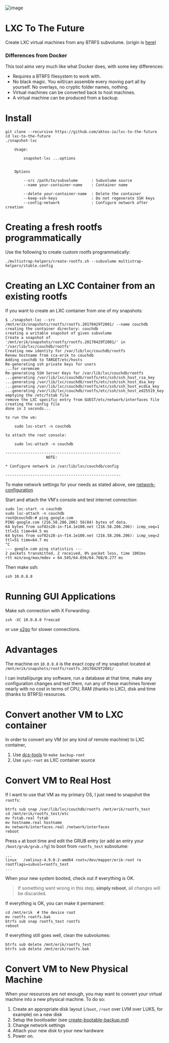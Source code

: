 ![image](https://cloud.githubusercontent.com/assets/6639874/25785684/93dfed2a-338f-11e7-85cb-27e17fb8dfef.png)

# LXC To The Future

Create LXC virtual machines from any BTRFS subvolume. (origin is [here](https://unix.stackexchange.com/questions/362527/how-to-boot-a-virtual-machine-from-a-regular-folder))

### Differences from Docker 

This tool aims very much like what Docker does, with some key differences: 

* Requires a BTRFS filesystem to work with.
* No black magic. You will/can assemble every moving part all by yourself. No overlays, no cryptic folder names, nothing.
* Virtual machines can be converted back to host machines.
* A virtual machine can be produced from a backup.

# Install

```console
git clone --recursive https://github.com/aktos-io/lxc-to-the-future
cd lxc-to-the-future
./snapshot-lxc

    Usage:

    	snapshot-lxc ...options


    Options

        --src /path/to/subvolume      : Subvolume source
        --name your-container-name    : Container name

        --delete your-container-name  : Delete the container
        --keep-ssh-keys               : Do not regenerate SSH keys
        --config-network              : Configure network after creation

```

# Creating a fresh rootfs programmatically

Use the following to create custom rootfs programmatically: 

```
./multistrap-helpers/create-rootfs.sh --subvolume multistrap-helpers/stable.config
```


# Creating an LXC Container from an existing rootfs

If you want to create an LXC container from one of my snapshots:


```console
$ ./snapshot-lxc --src /mnt/erik/snapshots/rootfs/rootfs.20170429T2001/ --name couchdb
creating the container directory: couchdb
creating a writable snapshot of given subvolume
Create a snapshot of '/mnt/erik/snapshots/rootfs/rootfs.20170429T2001/' in '/var/lib/lxc/couchdb/rootfs'
Creating new identity for /var/lib/lxc/couchdb/rootfs
Renew hostname from cca-erik to couchdb
Adding couchdb to TARGET/etc/hosts
Re-generating ssh private keys for users
...for ceremcem
Re-generating SSH Server Keys for /var/lib/lxc/couchdb/rootfs
...generating /var/lib/lxc/couchdb/rootfs/etc/ssh/ssh_host_rsa_key
...generating /var/lib/lxc/couchdb/rootfs/etc/ssh/ssh_host_dsa_key
...generating /var/lib/lxc/couchdb/rootfs/etc/ssh/ssh_host_ecdsa_key
...generating /var/lib/lxc/couchdb/rootfs/etc/ssh/ssh_host_ed25519_key
emptying the /etc/fstab file
remove the LXC specific entry from GUEST/etc/network/interfaces file
creating the config file
done in 3 seconds...

to run the vm:

	sudo lxc-start -n couchdb

to attach the root console:

	sudo lxc-attach -n couchdb

---------------------------------------------------
                  NOTE:

* Configure network in /var/lib/lxc/couchdb/config

---------------------------------------------------

```


To make network settings for your needs as stated above, see [network-configuration](./network-configuration.md)

Start and attach the VM's console and test internet connection:

	sudo lxc-start -n couchdb
	sudo lxc-attach -n couchdb
	root@couchdb:# ping google.com
    PING google.com (216.58.206.206) 56(84) bytes of data.
    64 bytes from sof02s28-in-f14.1e100.net (216.58.206.206): icmp_seq=1 ttl=51 time=64.5 ms
    64 bytes from sof02s28-in-f14.1e100.net (216.58.206.206): icmp_seq=2 ttl=51 time=64.7 ms
    ^C
    --- google.com ping statistics ---
    2 packets transmitted, 2 received, 0% packet loss, time 1001ms
    rtt min/avg/max/mdev = 64.545/64.656/64.768/0.277 ms


Then make ssh:

	ssh 10.0.8.8


# Running GUI Applications

Make ssh connection with X Forwarding:

    ssh -XC 10.0.8.8 freecad
    
or use [x2go](./installing-x2go.md) for slower connections. 


# Advantages

The machine on `10.0.8.8` is the exact copy of my snapshot located at `/mnt/erik/snapshots/rootfs/rootfs.20170429T2001/`

I can install/purge any software, run a database at that time, make any configuration changes and test them, run any of these machines forever nearly with  no cost in terms of CPU, RAM (thanks to LXC), disk and time (thanks to BTRFS) resources.

# Convert another VM to LXC container 

In order to convert any VM (or any kind of remote machine) to LXC container, 

1. Use [dcs-tools](https://github.com/aktos-io/dcs-tools) to `make backup-root`
2. Use `sync-root` as LXC container source 

# Convert VM to Real Host

If I want to use that VM as my primary OS, I just need to snapshot the `rootfs`:

    btrfs sub snap /var/lib/lxc/couchdb/rootfs /mnt/erik/rootfs_test
    cd /mnt/erik/rootfs_test/etc
    mv fstab.real fstab
    mv hostname.real hostname
    mv network/interfaces.real /network/interfaces
    reboot

Press `e` at boot time and edit the GRUB entry (or add an entry your `/boot/grub/grub.cfg`) to boot from `rootfs_test` subvolume:

    ...
    linux	/vmlinuz-4.9.0-2-amd64 root=/dev/mapper/erik-root ro  rootflags=subvol=rootfs_test
    ...

When your new system booted, check out if everything is OK.

> If something went wrong in this step, **simply reboot**, all changes will be discarded.

If everything is OK, you can make it permanent:

    cd /mnt/erik  # the device root
    mv rootfs rootfs.bak
    btrfs sub snap rootfs_test rootfs
    reboot


If everything still goes well, clean the subvolumes:

    btrfs sub delete /mnt/erik/rootfs_test
    btrfs sub delete /mnt/erik/rootfs.bak

# Convert VM to New Physical Machine 

When your resources are not enough, you may want to convert your virtual machine into a new physical machine. To do so:

1. Create an appropriate disk layout (`/boot`, `/root` over LVM over LUKS, for example) on a new disk 
2. Setup the bootloader (see [create-bootable-backup.md](https://github.com/ceremcem/smith-sync/blob/master/doc/create-bootable-backup.md))
3. Change network settings
4. Attach your new disk to your new hardware
5. Power on. 

